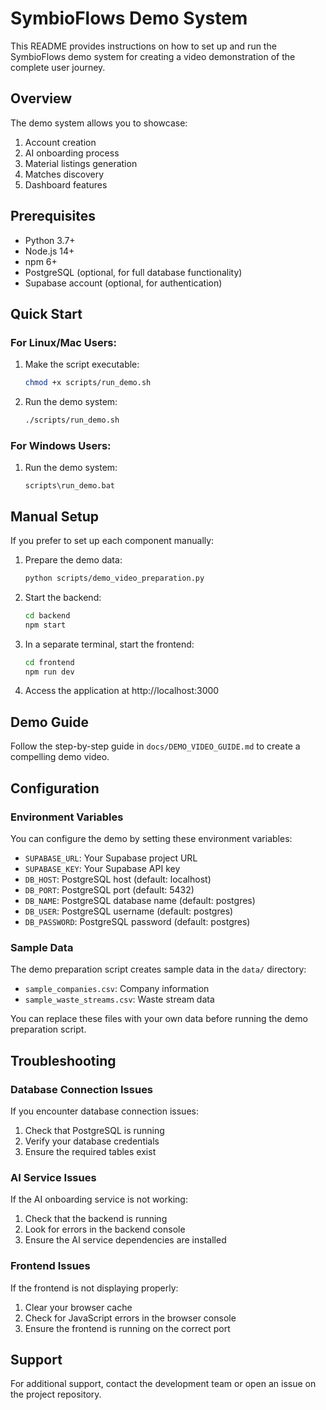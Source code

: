 # SymbioFlows Demo System

This README provides instructions on how to set up and run the SymbioFlows demo system for creating a video demonstration of the complete user journey.

## Overview

The demo system allows you to showcase:
1. Account creation
2. AI onboarding process
3. Material listings generation
4. Matches discovery
5. Dashboard features

## Prerequisites

- Python 3.7+
- Node.js 14+
- npm 6+
- PostgreSQL (optional, for full database functionality)
- Supabase account (optional, for authentication)

## Quick Start

### For Linux/Mac Users:

1. Make the script executable:
   ```bash
   chmod +x scripts/run_demo.sh
   ```

2. Run the demo system:
   ```bash
   ./scripts/run_demo.sh
   ```

### For Windows Users:

1. Run the demo system:
   ```
   scripts\run_demo.bat
   ```

## Manual Setup

If you prefer to set up each component manually:

1. Prepare the demo data:
   ```bash
   python scripts/demo_video_preparation.py
   ```

2. Start the backend:
   ```bash
   cd backend
   npm start
   ```

3. In a separate terminal, start the frontend:
   ```bash
   cd frontend
   npm run dev
   ```

4. Access the application at http://localhost:3000

## Demo Guide

Follow the step-by-step guide in `docs/DEMO_VIDEO_GUIDE.md` to create a compelling demo video.

## Configuration

### Environment Variables

You can configure the demo by setting these environment variables:

- `SUPABASE_URL`: Your Supabase project URL
- `SUPABASE_KEY`: Your Supabase API key
- `DB_HOST`: PostgreSQL host (default: localhost)
- `DB_PORT`: PostgreSQL port (default: 5432)
- `DB_NAME`: PostgreSQL database name (default: postgres)
- `DB_USER`: PostgreSQL username (default: postgres)
- `DB_PASSWORD`: PostgreSQL password (default: postgres)

### Sample Data

The demo preparation script creates sample data in the `data/` directory:
- `sample_companies.csv`: Company information
- `sample_waste_streams.csv`: Waste stream data

You can replace these files with your own data before running the demo preparation script.

## Troubleshooting

### Database Connection Issues

If you encounter database connection issues:
1. Check that PostgreSQL is running
2. Verify your database credentials
3. Ensure the required tables exist

### AI Service Issues

If the AI onboarding service is not working:
1. Check that the backend is running
2. Look for errors in the backend console
3. Ensure the AI service dependencies are installed

### Frontend Issues

If the frontend is not displaying properly:
1. Clear your browser cache
2. Check for JavaScript errors in the browser console
3. Ensure the frontend is running on the correct port

## Support

For additional support, contact the development team or open an issue on the project repository.